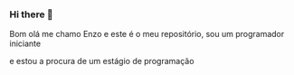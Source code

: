 ### Hi there 👋

<!--
**tThelost005** is a ✨ _special_ ✨ repository because its `README.md` (this file) appears on your GitHub profile.

Here are some ideas to get you started:

- 🖥Eu gosto de ogos de fps ...
- 📺Eu gosto de animes ...
- 🐱‍🏍Gosto de filmes da marvel...
--> Bom olá me chamo Enzo e este é o meu repositório, sou um programador iniciante
e estou a procura de um estágio de programação

